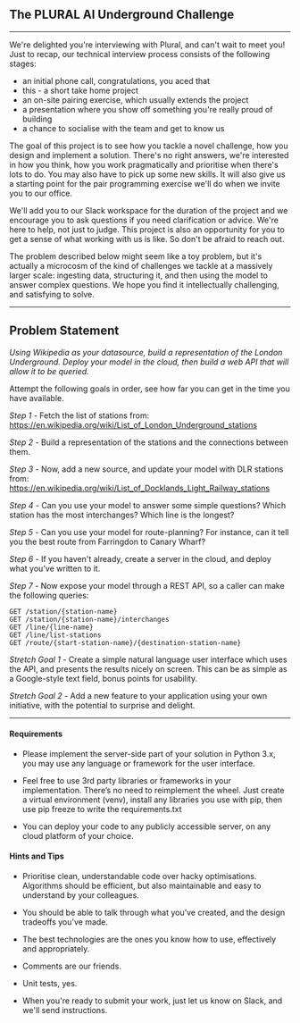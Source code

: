 ## The PLURAL AI Underground Challenge
---

We're delighted you're interviewing with Plural, and can't wait to meet you! Just to recap, our technical interview process consists of the following stages:

 * an initial phone call, congratulations, you aced that
 * this - a short take home project
 * an on-site pairing exercise, which usually extends the project
 * a presentation where you show off something you're really proud of building
 * a chance to socialise with the team and get to know us

The goal of this project is to see how you tackle a novel challenge, how you design and implement a solution. There's no right answers, we're interested in how you think, how you work pragmatically and prioritise when there's lots to do. You may also have to pick up some new skills. It will also give us a starting point for the pair programming exercise we'll do when we invite you to our office.

We'll add you to our Slack workspace for the duration of the project and we encourage you to ask questions if you need clarification or advice. We're here to help, not just to judge. This project is also an opportunity for you to get a sense of what working with us is like. So don't be afraid to reach out.

The problem described below might seem like a toy problem, but it's actually a microcosm of the kind of challenges we tackle at a massively larger scale: ingesting data, structuring it, and then using the model to answer complex questions. We hope you find it intellectually challenging, and satisfying to solve.

---

## Problem Statement

*Using Wikipedia as your datasource, build a representation of the London Underground. Deploy your model in the cloud, then build a web API that will allow it to be queried.*

Attempt the following goals in order, see how far you can get in the time you have available.

*Step 1* - Fetch the list of stations from:
https://en.wikipedia.org/wiki/List_of_London_Underground_stations

*Step 2* - Build a representation of the stations and the connections between them.

*Step 3* - Now, add a new source, and update your model with DLR stations from:
https://en.wikipedia.org/wiki/List_of_Docklands_Light_Railway_stations

*Step 4* - Can you use your model to answer some simple questions? Which station has the most interchanges? Which line is the longest?

*Step 5* - Can you use your model for route-planning? For instance, can it tell you the best route from Farringdon to Canary Wharf?

*Step 6* - If you haven't already, create a server in the cloud, and deploy what you've written to it.

*Step 7* - Now expose your model through a REST API, so a caller can make the following queries:

    GET /station/{station-name}
    GET /station/{station-name}/interchanges
    GET /line/{line-name}
    GET /line/list-stations
    GET /route/{start-station-name}/{destination-station-name}

*Stretch Goal 1* - Create a simple natural language user interface which uses the API, and presents the results nicely on screen. This can be as simple as a Google-style text field, bonus points for usability.

*Stretch Goal 2* - Add a new feature to your application using your own initiative, with the potential to surprise and delight.

---

#### Requirements

* Please implement the server-side part of your solution in Python 3.x, you may use any language or framework for the user interface.

* Feel free to use 3rd party libraries or frameworks in your implementation. There’s no need to reimplement the wheel. Just create a virtual environment (venv), install any libraries you use with pip, then use pip freeze to write the requirements.txt

* You can deploy your code to any publicly accessible server, on any cloud platform of your choice.


#### Hints and Tips

* Prioritise clean, understandable code over hacky optimisations. Algorithms should be efficient, but also maintainable and easy to understand by your colleagues.

* You should be able to talk through what you’ve created, and the design tradeoffs you've made.

* The best technologies are the ones you know how to use, effectively and appropriately.

* Comments are our friends.

* Unit tests, yes.

* When you're ready to submit your work, just let us know on Slack, and we'll send instructions.
